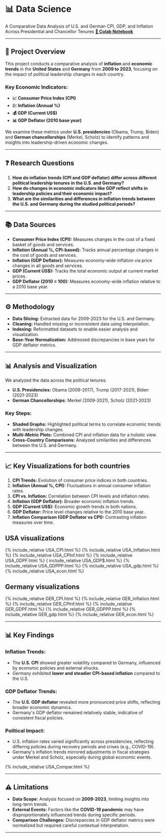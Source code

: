 
# 📊 Data Science
 A Comparative Data Analysis of U.S. and German CPI, GDP, and Inflation Across Presidential and Chancellor Tenures
[**🔗 Colab Notebook**](https://colab.research.google.com/drive/1UML-Yw0N9hM8dGBtFqaZXXMvbUHIwwmK?usp=sharing)

---

## **🌟 Project Overview**
This project conducts a comparative analysis of **inflation** and **economic trends** in the **United States** and **Germany** from **2009 to 2023**, focusing on the impact of political leadership changes in each country.  

### Key Economic Indicators:
- **📈 Consumer Price Index (CPI)**  
- **💹 Inflation (Annual %)**  
- **💰 GDP (Current US$)**  
- **📊 GDP Deflator (2010 base year)**  

We examine these metrics under **U.S. presidencies** (Obama, Trump, Biden) and **German chancellorships** (Merkel, Scholz) to identify patterns and insights into leadership-driven economic changes.

---

## **❓ Research Questions**
1. **How do inflation trends (CPI and GDP deflator) differ across different political leadership tenures in the U.S. and Germany?**  
2. **How do changes in economic indicators like GDP reflect shifts in leadership policies and their economic impact?**  
3. **What are the similarities and differences in inflation trends between the U.S. and Germany during the studied political periods?**

---

## **📚 Data Sources**

- **Consumer Price Index (CPI):** Measures changes in the cost of a fixed basket of goods and services.  
- **Inflation (Annual %, CPI-based):** Tracks annual percentage changes in the cost of goods and services.  
- **Inflation (GDP Deflator):** Measures economy-wide inflation via price changes in all goods and services.  
- **GDP (Current US$):** Tracks the total economic output at current market prices.  
- **GDP Deflator (2010 = 100):** Measures economy-wide inflation relative to a 2010 base year.  

---

## **⚙️ Methodology**

- **Data Slicing:** Extracted data for 2009-2023 for the U.S. and Germany.  
- **Cleaning:** Handled missing or inconsistent data using interpolation.  
- **Indexing:** Reformatted datasets to enable easier analysis and visualization.  
- **Base-Year Normalization:** Addressed discrepancies in base years for GDP deflator metrics.

---

## **📊 Analysis and Visualization**

We analyzed the data across the political tenures:  
- **U.S. Presidencies:** Obama (2009-2017), Trump (2017-2021), Biden (2021-2023)  
- **German Chancellorships:** Merkel (2009-2021), Scholz (2021-2023)

### Key Steps:
- **Shaded Graphs:** Highlighted political terms to correlate economic trends with leadership changes.  
- **Multi-Metric Plots:** Combined CPI and inflation data for a holistic view.  
- **Cross-Country Comparisons:** Analyzed similarities and differences between the U.S. and Germany.

---

## **📈 Key Visualizations for both countries**
1. **CPI Trends:** Evolution of consumer price indices in both countries.  
2. **Inflation (Annual %, CPI):** Fluctuations in annual consumer inflation rates.  
3. **CPI vs. Inflation:** Correlation between CPI levels and inflation rates.  
4. **Inflation (GDP Deflator):** Broader economic inflation trends.  
5. **GDP (Current US$):** Economic growth trends in both nations.  
6. **GDP Deflator:** Price level changes relative to the 2010 base year.  
7. **Inflation Comparison (GDP Deflator vs CPI):** Contrasting inflation measures over time.


## USA visualizations 

{% include_relative USA_CPI.html %}
{% include_relative USA_Inflation.html %}
{% include_relative USA_CPInf.html %}
{% include_relative USA_GDPF.html %}
{ include_relative USA_GDP$.html %}
{% include_relative USA_GDPPP.html %}
{% include_relative USA_gdp.html %}
{% include_relative USA_econ.html %}


## Germany visualizations 


{% include_relative GER_CPI.html %}
{% include_relative GER_Inflation.html %}
{% include_relative GER_CPInf.html %}
{% include_relative GER_GDPF.html %}
{% include_relative GER_GDPPP.html %}
{% include_relative GER_gdp.html %}
{% include_relative GER_econ.html %}


---


## **📊 Key Findings**

### **Inflation Trends**:
- The **U.S. CPI** showed greater volatility compared to Germany, influenced by economic policies and external shocks.  
- Germany exhibited **lower and steadier CPI-based inflation** compared to the U.S.  

### **GDP Deflator Trends**:
- The **U.S. GDP deflator** revealed more pronounced price shifts, reflecting broader economic dynamics.  
- Germany's GDP deflator remained relatively stable, indicative of consistent fiscal policies.  

### **Political Impact**:
- U.S. inflation rates varied significantly across presidencies, reflecting differing policies during recovery periods and crises (e.g., COVID-19).  
- Germany's inflation trends mirrored adjustments in fiscal strategies under Merkel and Scholz, especially during global economic events.  

{% include_relative USA_Compar.html %}

---

## **⚠️ Limitations**

- **Data Scope:** Analysis focused on **2009-2023**, limiting insights into long-term trends.  
- **External Events:** Factors like the **COVID-19 pandemic** may have disproportionately influenced trends during specific periods.  
- **Comparison Challenges:** Discrepancies in GDP deflator metrics were normalized but required careful contextual interpretation.  

---
